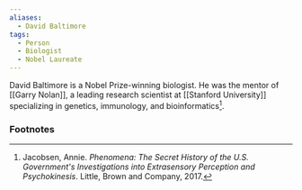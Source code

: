 ```yaml
---
aliases:
  - David Baltimore
tags:
  - Person
  - Biologist
  - Nobel Laureate
---
```

David Baltimore is a Nobel Prize-winning biologist. He was the mentor of [[Garry Nolan]], a leading research scientist at [[Stanford University]] specializing in genetics, immunology, and bioinformatics[^1].

### Footnotes
[^1]: Jacobsen, Annie. *Phenomena: The Secret History of the U.S. Government's Investigations into Extrasensory Perception and Psychokinesis*. Little, Brown and Company, 2017.
